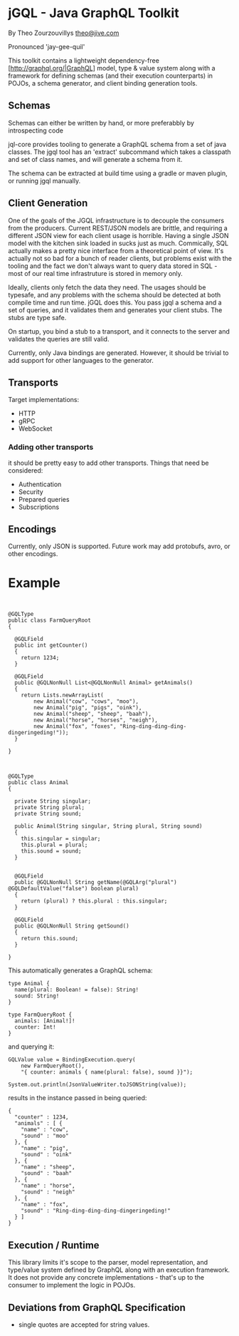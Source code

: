 # jGQL - Java GraphQL Toolkit

By Theo Zourzouvillys <theo@jive.com>

Pronounced 'jay-gee-quil'

This toolkit contains a lightweight dependency-free [http://graphql.org/|GraphQL] model, type & value system along with a framework for defining schemas (and their execution counterparts) in POJOs, a schema generator, and client binding generation tools.

## Schemas

Schemas can either be written by hand, or more preferabbly by introspecting code

jql-core provides tooling to generate a GraphQL schema from a set of java classes.  The jgql tool has an 'extract' subcommand which takes a classpath and set of class names, and will generate a schema from it.

The schema can be extracted at build time using a gradle or maven plugin, or running jgql manually.

## Client Generation

One of the goals of the JGQL infrastructure is to decouple the consumers from the producers.  Current REST/JSON models are brittle, and requiring a different JSON view for each client usage is horrible.  Having a single JSON model with the kitchen sink loaded in sucks just as much.  Commically, SQL actually makes a pretty nice interface from a theoretical point of view.  It's actually not so bad for a bunch of reader clients, but problems exist with the tooling and the fact we don't always want to query data stored in SQL - most of our real time infrastruture is stored in memory only.

Ideally, clients only fetch the data they need.  The usages should be typesafe, and any problems with the schema should be detected at both compile time and run time.  jGQL does this.  You pass jgql a schema and a set of queries, and it validates them and generates your client stubs.  The stubs are type safe.

On startup, you bind a stub to a transport, and it connects to the server and validates the queries are still valid.

Currently, only Java bindings are generated.  However, it should be trivial to add support for other languages to the generator.

## Transports

Target implementations:

- HTTP
- gRPC
- WebSocket

### Adding other transports

it should be pretty easy to add other transports.  Things that need be considered:

- Authentication
- Security
- Prepared queries
- Subscriptions

## Encodings

Currently, only JSON is supported.  Future work may add protobufs, avro, or other encodings.

# Example


```


@GQLType
public class FarmQueryRoot
{

  @GQLField
  public int getCounter()
  {
    return 1234;
  }

  @GQLField
  public @GQLNonNull List<@GQLNonNull Animal> getAnimals()
  {
    return Lists.newArrayList(
        new Animal("cow", "cows", "moo"),
        new Animal("pig", "pigs", "oink"),
        new Animal("sheep", "sheep", "baah"),
        new Animal("horse", "horses", "neigh"),
        new Animal("fox", "foxes", "Ring-ding-ding-ding-dingeringeding!"));
  }

}



@GQLType
public class Animal
{

  private String singular;
  private String plural;
  private String sound;

  public Animal(String singular, String plural, String sound)
  {
    this.singular = singular;
    this.plural = plural;
    this.sound = sound;
  }

  
  @GQLField
  public @GQLNonNull String getName(@GQLArg("plural") @GQLDefaultValue("false") boolean plural)
  {
    return (plural) ? this.plural : this.singular;
  }

  @GQLField
  public @GQLNonNull String getSound()
  {
    return this.sound;
  }

}
```

This automatically generates a GraphQL schema:

```
type Animal {
  name(plural: Boolean! = false): String!
  sound: String!
}

type FarmQueryRoot {
  animals: [Animal!]!
  counter: Int!
}
```

and querying it:

```
GQLValue value = BindingExecution.query(
	new FarmQueryRoot(),
	"{ counter: animals { name(plural: false), sound }}");

System.out.println(JsonValueWriter.toJSONString(value));
```

results in the instance passed in being queried:

```
{
  "counter" : 1234,
  "animals" : [ {
    "name" : "cow",
    "sound" : "moo"
  }, {
    "name" : "pig",
    "sound" : "oink"
  }, {
    "name" : "sheep",
    "sound" : "baah"
  }, {
    "name" : "horse",
    "sound" : "neigh"
  }, {
    "name" : "fox",
    "sound" : "Ring-ding-ding-ding-dingeringeding!"
  } ]
}
```


## Execution / Runtime

This library limits it's scope to the parser, model representation, and type/value system defined by GraphQL along with an execution framework.  It does not provide any concrete implementations - that's up to the consumer to implement the logic in POJOs.


## Deviations from GraphQL Specification

- single quotes are accepted for string values.


